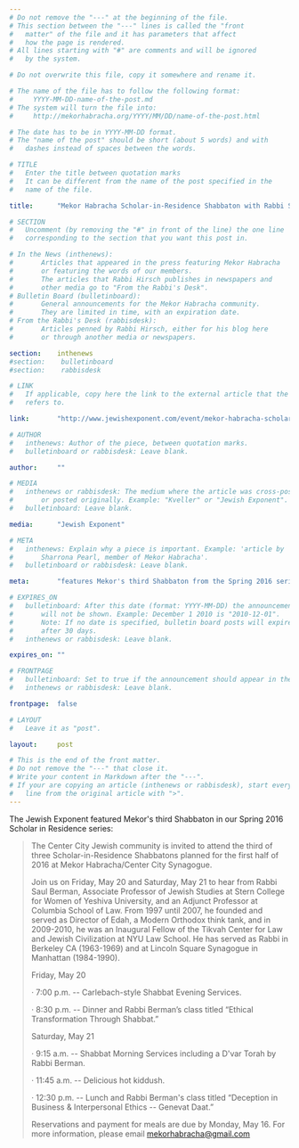 ```yaml
---
# Do not remove the "---" at the beginning of the file.
# This section between the "---" lines is called the "front 
#   matter" of the file and it has parameters that affect 
#   how the page is rendered.
# All lines starting with "#" are comments and will be ignored
#   by the system.

# Do not overwrite this file, copy it somewhere and rename it.

# The name of the file has to follow the following format:
#     YYYY-MM-DD-name-of-the-post.md
# The system will turn the file into:
#     http://mekorhabracha.org/YYYY/MM/DD/name-of-the-post.html

# The date has to be in YYYY-MM-DD format.
# The "name of the post" should be short (about 5 words) and with
#   dashes instead of spaces between the words.

# TITLE 
#   Enter the title between quotation marks
#   It can be different from the name of the post specified in the
#   name of the file.

title:      "Mekor Habracha Scholar-in-Residence Shabbaton with Rabbi Saul Berman"

# SECTION
#   Uncomment (by removing the "#" in front of the line) the one line
#   corresponding to the section that you want this post in.

# In the News (inthenews): 
#       Articles that appeared in the press featuring Mekor Habracha
#       or featuring the words of our members. 
#       The articles that Rabbi Hirsch publishes in newspapers and
#       other media go to "From the Rabbi's Desk".
# Bulletin Board (bulletinboard): 
#       General announcements for the Mekor Habracha community.
#       They are limited in time, with an expiration date.
# From the Rabbi's Desk (rabbisdesk): 
#       Articles penned by Rabbi Hirsch, either for his blog here
#       or through another media or newspapers.

section:    inthenews
#section:    bulletinboard
#section:    rabbisdesk

# LINK
#   If applicable, copy here the link to the external article that the post
#   refers to.

link:       "http://www.jewishexponent.com/event/mekor-habracha-scholar-in-residence-shabbaton-with-rabbi-saul-berman"

# AUTHOR
#   inthenews: Author of the piece, between quotation marks.
#   bulletinboard or rabbisdesk: Leave blank.

author:     ""

# MEDIA
#   inthenews or rabbisdesk: The medium where the article was cross-posted 
#       or posted originally. Example: "Kveller" or "Jewish Exponent".
#   bulletinboard: Leave blank.

media:      "Jewish Exponent"

# META
#   inthenews: Explain why a piece is important. Example: 'article by 
#       Sharrona Pearl, member of Mekor Habracha'.
#   bulletinboard or rabbisdesk: Leave blank.

meta:       "features Mekor's third Shabbaton from the Spring 2016 series"

# EXPIRES_ON
#   bulletinboard: After this date (format: YYYY-MM-DD) the announcement 
#       will not be shown. Example: December 1 2010 is "2010-12-01".
#       Note: If no date is specified, bulletin board posts will expire
#       after 30 days.
#   inthenews or rabbisdesk: Leave blank.

expires_on: ""

# FRONTPAGE
#   bulletinboard: Set to true if the announcement should appear in the front, main page
#   inthenews or rabbisdesk: Leave blank.

frontpage:  false     

# LAYOUT
#   Leave it as "post".

layout:     post

# This is the end of the front matter.
# Do not remove the "---" that close it.
# Write your content in Markdown after the "---".
# If your are copying an article (inthenews or rabbisdesk), start every
#   line from the original article with ">".
---
```


The Jewish Exponent featured Mekor's third Shabbaton in our Spring 2016 Scholar in Residence series:

> The Center City Jewish community is invited to attend the third of three Scholar-in-Residence Shabbatons planned for the first half of 2016 at Mekor Habracha/Center City Synagogue.
> 
> Join us on Friday, May 20 and Saturday, May 21 to hear from Rabbi Saul Berman, Associate Professor of Jewish Studies at Stern College for Women of Yeshiva University, and an Adjunct Professor at Columbia School of Law. From 1997 until 2007, he founded and served as Director of Edah, a Modern Orthodox think tank, and in 2009-2010, he was an Inaugural Fellow of the Tikvah Center for Law and Jewish Civilization at NYU Law School.  He has served as Rabbi in Berkeley CA (1963-1969) and at Lincoln Square Synagogue in Manhattan (1984-1990). 
> 
> Friday, May 20
> 
> ·         7:00 p.m. -- Carlebach-style Shabbat Evening Services.
> 
> ·         8:30 p.m. -- Dinner and Rabbi Berman’s class titled “Ethical Transformation Through Shabbat.”  
> 
> Saturday, May 21
> 
> ·         9:15 a.m. -- Shabbat Morning Services including a D'var Torah by Rabbi Berman.
> 
> ·         11:45 a.m. -- Delicious hot kiddush.
> 
> ·         12:30 p.m. -- Lunch and Rabbi Berman's class titled “Deception in Business & Interpersonal Ethics -- Genevat Daat.”
> 
> Reservations and payment for meals are due by Monday, May 16.  For more information, please email mekorhabracha@gmail.com  
